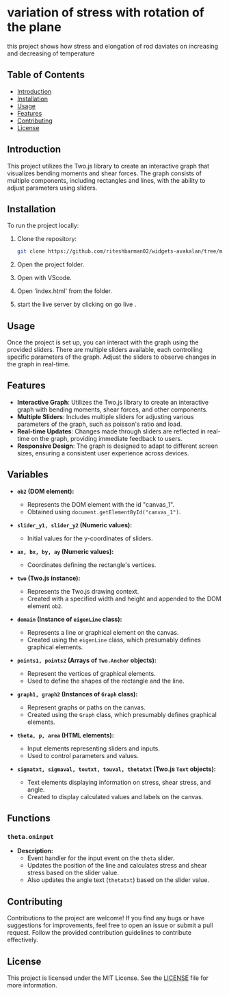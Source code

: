 # variation of stress with rotation of the plane
this project shows how stress and elongation of rod  daviates on increasing and decreasing of temperature 

## Table of Contents
- [Introduction](#introduction)
- [Installation](#installation)
- [Usage](#usage)
- [Features](#features)
- [Contributing](#contributing)
- [License](#license)

## Introduction

This project utilizes the Two.js library to create an interactive graph that visualizes bending moments and shear forces. The graph consists of multiple components, including rectangles and lines, with the ability to adjust parameters using sliders.

## Installation

To run the project locally:

1. Clone the repository:
    ```bash
    git clone https://github.com/riteshbarman02/widgets-avakalan/tree/master/widget05-variation%20of%20stress%20with%20plane%20rotation
    ```

2. Open the project folder.

3. Open with VScode.

4. Open 'index.html' from the folder.

5. start the live server by clicking on go live .

## Usage

Once the project is set up, you can interact with the graph using the provided sliders. There are multiple sliders available, each controlling specific parameters of the graph. Adjust the sliders to observe changes in the graph in real-time.

## Features

- **Interactive Graph**: Utilizes the Two.js library to create an interactive graph with bending moments, shear forces, and other components.
- **Multiple Sliders**: Includes multiple sliders for adjusting various parameters of the graph, such as poisson's ratio and load.
- **Real-time Updates**: Changes made through sliders are reflected in real-time on the graph, providing immediate feedback to users.
- **Responsive Design**: The graph is designed to adapt to different screen sizes, ensuring a consistent user experience across devices.

## Variables

- **`ob2` (DOM element):**
   - Represents the DOM element with the id "canvas_1".
   - Obtained using `document.getElementById("canvas_1")`.

- **`slider_y1, slider_y2` (Numeric values):**
   - Initial values for the y-coordinates of sliders.

- **`ax, bx, by, ay` (Numeric values):**
   - Coordinates defining the rectangle's vertices.

- **`two` (Two.js instance):**
   - Represents the Two.js drawing context.
   - Created with a specified width and height and appended to the DOM element `ob2`.

- **`domain` (Instance of `eigenLine` class):**
   - Represents a line or graphical element on the canvas.
   - Created using the `eigenLine` class, which presumably defines graphical elements.

- **`points1, points2` (Arrays of `Two.Anchor` objects):**
   - Represent the vertices of graphical elements.
   - Used to define the shapes of the rectangle and the line.

- **`graph1, graph2` (Instances of `Graph` class):**
   - Represent graphs or paths on the canvas.
   - Created using the `Graph` class, which presumably defines graphical elements.

- **`theta, p, area` (HTML elements):**
   - Input elements representing sliders and inputs.
   - Used to control parameters and values.

- **`sigmatxt, sigmaval, toutxt, touval, thetatxt` (Two.js `Text` objects):**
   - Text elements displaying information on stress, shear stress, and angle.
   - Created to display calculated values and labels on the canvas.

## Functions

### `theta.oninput`
- **Description:**
  - Event handler for the input event on the `theta` slider.
  - Updates the position of the line and calculates stress and shear stress based on the slider value.
  - Also updates the angle text (`thetatxt`) based on the slider value.


## Contributing

Contributions to the project are welcome! If you find any bugs or have suggestions for improvements, feel free to open an issue or submit a pull request. Follow the provided contribution guidelines to contribute effectively.

## License

This project is licensed under the MIT License. See the [LICENSE](LICENSE) file for more information.
